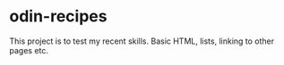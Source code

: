 # odin-recipes
This project is to test my recent skills. Basic HTML, lists, linking to other pages etc. 
